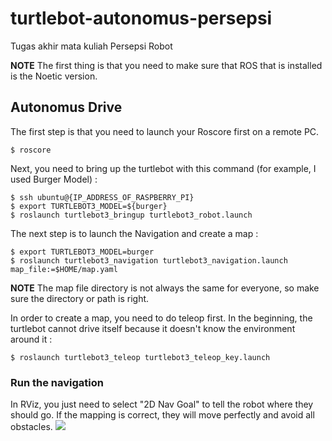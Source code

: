 # turtlebot-autonomus-persepsi
Tugas akhir mata kuliah Persepsi Robot

**NOTE**
The first thing is that you need to make sure that ROS that is installed is the Noetic version.

## Autonomus Drive
The first step is that you need to launch your Roscore first on a remote PC.
```
$ roscore
```
Next, you need to bring up the turtlebot with this command (for example, I used Burger Model) :
```
$ ssh ubuntu@{IP_ADDRESS_OF_RASPBERRY_PI}
$ export TURTLEBOT3_MODEL=${burger}
$ roslaunch turtlebot3_bringup turtlebot3_robot.launch
```

The next step is to launch the Navigation and create a map :
```
$ export TURTLEBOT3_MODEL=burger
$ roslaunch turtlebot3_navigation turtlebot3_navigation.launch map_file:=$HOME/map.yaml
```
**NOTE** The map file directory is not always the same for everyone, so make sure the directory or path is right.

In order to create a map, you need to do teleop first. In the beginning, the turtlebot cannot drive itself because it doesn't know the environment around it :
```
$ roslaunch turtlebot3_teleop turtlebot3_teleop_key.launch
```
### Run the navigation
In RViz, you just need to select "2D Nav Goal" to tell the robot where they should go. If the mapping is correct, they will move perfectly and avoid all obstacles.
![](https://github.com/mananispiwpiw/turtlebot-autonomus-persepsi/blob/main/ezgif.com-video-to-gif.gif)
